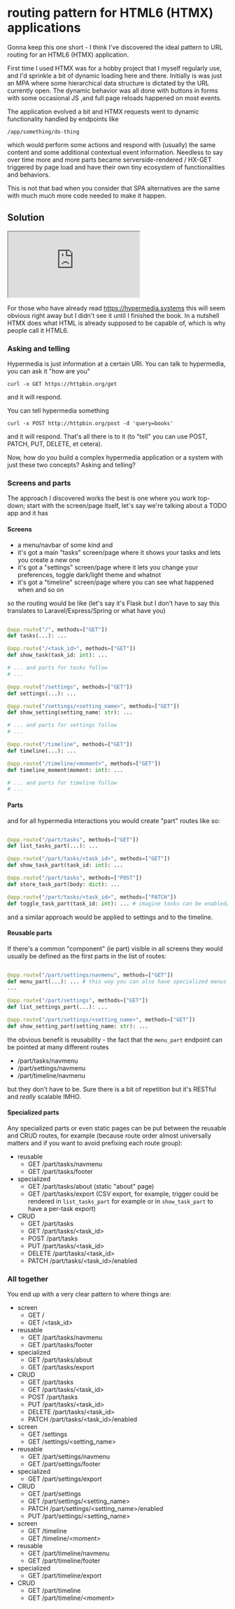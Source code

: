# routing pattern for HTML6 (HTMX) applications

Gonna keep this one short - I think I've discovered the ideal pattern to URL routing for an HTML6 (HTMX) application.

First time I used HTMX was for a hobby project that I myself regularly use, and I'd sprinkle a bit of dynamic loading here and there.
Initially is was just an MPA where some hierarchical data structure is dictated by the URL currently open.
The dynamic behavior was all done with buttons in forms with some occasional JS ,and full page reloads happened on most events.

The application evolved a bit and HTMX requests went to dynamic functionality handled by endpoints like

```
/app/something/do-thing
```

which would perform some actions and respond with (usually) the same content and some additional contextual event information.
Needless to say over time more and more parts became serverside-rendered / HX-GET triggered by page load and have their own tiny ecosystem of functionalities and behaviors.

This is not that bad when you consider that SPA alternatives are the same with much much more code needed to make it happen.

## Solution

<iframe src="https://microads.ftp.sh/api/ads/delivery-node/random?nonce=abc123"></iframe>

For those who have already read https://hypermedia.systems this will seem obvious right away but I didn't see it until I finished the book.
In a nutshell HTMX does what HTML is already supposed to be capable of, which is why people call it HTML6.

### Asking and telling

Hypermedia is just information at a certain URI. You can talk to hypermedia, you can ask it "how are you"

```
curl -x GET https://httpbin.org/get
```

and it will respond.

You can tell hypermedia something

```
curl -x POST http://httpbin.org/post -d 'query=books'
```

and it will respond.
That's all there is to it (to "tell" you can use POST, PATCH, PUT, DELETE, et cetera).

Now, how do you build a complex hypermedia application or a system with just these two concepts? Asking and telling?

### Screens and parts

The approach I discovered works the best is one where you work top-down; start with the screen/page itself, let's say we're talking about a TODO app and it has

#### Screens

- a menu/navbar of some kind and
- it's got a main "tasks" screen/page where it shows your tasks and lets you create a new one
- it's got a "settings" screen/page where it lets you change your preferences, toggle dark/light theme and whatnot
- it's got a "timeline" screen/page where you can see what happened when and so on

so the routing would be like (let's say it's Flask but I don't have to say this translates to Laravel/Express/Spring or what have you)

```python

@app.route("/", methods=["GET"])
def tasks(...): ...

@app.route("/<task_id>", methods=["GET"])
def show_task(task_id: int): ...

# ... and parts for tasks follow
# ...

@app.route("/settings", methods=["GET"])
def settings(...): ...

@app.route("/settings/<setting_name>", methods=["GET"])
def show_setting(setting_name: str): ...

# ... and parts for settings follow
# ...

@app.route("/timeline", methods=["GET"])
def timeline(...): ...

@app.route("/timeline/<moment>", methods=["GET"])
def timeline_moment(moment: int): ...

# ... and parts for timeline follow
# ...
```

#### Parts

and for all hypermedia interactions you would create "part" routes like so:

```python

@app.route("/part/tasks", methods=["GET"])
def list_tasks_part(...): ...

@app.route("/part/tasks/<task_id>", methods=["GET"])
def show_task_part(task_id: int): ...

@app.route("/part/tasks", methods=["POST"])
def store_task_part(body: dict): ...

@app.route("/part/tasks/<task_id>", methods=["PATCH"])
def toggle_task_part(task_id: int): ... # imagine tasks can be enabled/disabled and they have an hx-patch trigger
```

and a similar approach would be applied to settings and to the timeline.

#### Reusable parts
If there's a common "component" (ie part) visible in all screens they would usually be defined as the first parts in the list of routes:

```python

@app.route("/part/settings/navmenu", methods=["GET"])
def menu_part(...): ... # this way you can also have specialized menus in certain screens
...

@app.route("/part/settings", methods=["GET"])
def list_settings_part(...): ...

@app.route("/part/settings/<setting_name>", methods=["GET"])
def show_setting_part(setting_name: str): ...
```

the obvious benefit is reusability - the fact that the `menu_part` endpoint can be pointed at many different routes

- /part/tasks/navmenu
- /part/settings/navmenu
- /part/timeline/navmenu

but they don't have to be. Sure there is a bit of repetition but it's RESTful and *really* scalable IMHO.

#### Specialized parts
Any specialized parts or even static pages can be put between the reusable and CRUD routes, for example (because route order almost universally matters and if you want to avoid prefixing each route group):

- reusable
  - GET /part/tasks/navmenu
  - GET /part/tasks/footer
- specialized
  - GET /part/tasks/about (static "about" page)
  - GET /part/tasks/export (CSV export, for example, trigger could be rendered in `list_tasks_part` for example or in `show_task_part` to have a per-task export)
- CRUD
  - GET /part/tasks
  - GET /part/tasks/<task_id>
  - POST /part/tasks
  - PUT /part/tasks/<task_id>
  - DELETE /part/tasks/<task_id>
  - PATCH /part/tasks/<task_id>/enabled
  
### All together

You end up with a very clear pattern to where things are:

- screen
  - GET /
  - GET /<task_id>
- reusable
  - GET /part/tasks/navmenu
  - GET /part/tasks/footer
- specialized
  - GET /part/tasks/about
  - GET /part/tasks/export
- CRUD
  - GET /part/tasks
  - GET /part/tasks/<task_id>
  - POST /part/tasks
  - PUT /part/tasks/<task_id>
  - DELETE /part/tasks/<task_id>
  - PATCH /part/tasks/<task_id>/enabled
- screen
  - GET /settings
  - GET /settings/<setting_name>
- reusable
  - GET /part/settings/navmenu
  - GET /part/settings/footer
- specialized
  - GET /part/settings/export
- CRUD
  - GET /part/settings
  - GET /part/settings/<setting_name>
  - PATCH /part/settings/<setting_name>/enabled
  - PUT /part/settings/<setting_name>
- screen
  - GET /timeline
  - GET /timeline/\<moment>
- reusable
  - GET /part/timeline/navmenu
  - GET /part/timeline/footer
- specialized
  - GET /part/timeline/export
- CRUD
  - GET /part/timeline
  - GET /part/timeline/\<moment>
  
